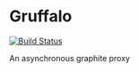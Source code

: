 Gruffalo
========
[![Build Status](https://travis-ci.org/outbrain/gruffalo.svg?branch=master)](https://travis-ci.org/outbrain/gruffalo)

An asynchronous graphite proxy
